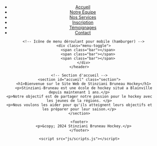 <!DOCTYPE html>
<html lang="fr">
<head>
    <meta charset="UTF-8">
    <meta name="viewport" content="width=device-width, initial-scale=1.0">
    <title>École de Hockey Stinziani Bruneau</title>
    <link rel="stylesheet" href="css/style.css">
</head>
<body>
    <!-- Menu de navigation déroulant -->
    <header>
        <nav class="menu">
            <ul>
                <li><a href="home.html">Accueil</a></li>
                <li><a href="notre-equipe.html">Notre Équipe</a></li>
                <li><a href="services.html">Nos Services</a></li>
                <li><a href="inscriptions.html">Inscription</a></li>
		<li><a href="temoignages.html">Témoignages</a></li> <!-- Lien vers la page témoignages -->
                <li><a href="contact.html">Contact</a></li>
            </ul>
        </nav>

        <!-- Icône de menu déroulant pour mobile (hamburger) -->
        <div class="menu-toggle">
            <span class="bar"></span>
            <span class="bar"></span>
            <span class="bar"></span>
        </div>
    </header>

    <!-- Section d'accueil -->
    <section id="accueil" class="section">
        <h1>Bienvenue sur le Site Web de Stinziani Bruneau Hockey</h1>
        <p>Stinziani-Bruneau est une école de hockey situé a Blainville depuis maintenant 1 ans.</p>
	<p>Notre objectif est de partager notre passion pour le hockey avec les jeunes de la régions. </p>
	<p>Nous voulons les aider pour qu'ils atteignent leurs objectifs et les préparer pour leur saison.</p>
    </section>

    <footer>
        <p>&copy; 2024 Stinziani Bruneau Hockey.</p>
    </footer>

    <script src="js/scripts.js"></script>
</body>
</html>
